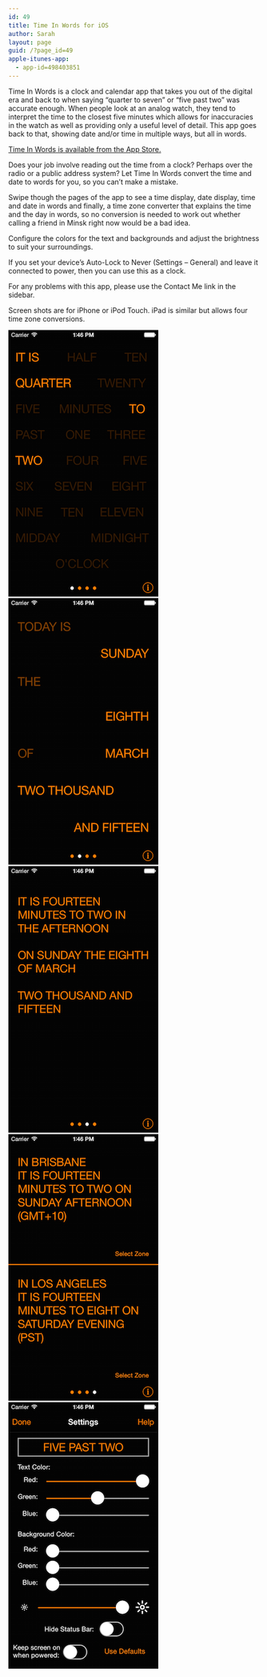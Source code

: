 ```yaml
---
id: 49
title: Time In Words for iOS
author: Sarah
layout: page
guid: /?page_id=49
apple-itunes-app:
  - app-id=498403851
---
```

Time In Words is a clock and calendar app that takes you out of the digital era and back to when saying &#8220;quarter to seven&#8221; or &#8220;five past two&#8221; was accurate enough. When people look at an analog watch, they tend to interpret the time to the closest five minutes which allows for inaccuracies in the watch as well as providing only a useful level of detail. This app goes back to that, showing date and/or time in multiple ways, but all in words.

<a href="http://itunes.apple.com/app/time-in-words/id498403851" target="_blank">Time In Words is available from the App Store.</a>

Does your job involve reading out the time from a clock? Perhaps over the radio or a public address system? Let Time In Words convert the time and date to words for you, so you can&#8217;t make a mistake.

Swipe though the pages of the app to see a time display, date display, time and date in words and finally, a time zone converter that explains the time and the day in words, so no conversion is needed to work out whether calling a friend in Minsk right now would be a bad idea.

Configure the colors for the text and backgrounds and adjust the brightness to suit your surroundings.

If you set your device&#8217;s Auto-Lock to Never (Settings &#8211; General) and leave it connected to power, then you can use this as a clock.

For any problems with this app, please use the Contact Me link in the sidebar.

Screen shots are for iPhone or iPod Touch. iPad is similar but allows four time zone conversions.

<img title="Time" src="/images/TiW-iOS-1.png" alt="Time" /> 
<img title="Date" src="/images/TiW-iOS-2.png" alt="Date" />
<img title="Time and Date" src="/images/TiW-iOS-3.png" alt="Time and Date" /> 
<img title="Time zone conversion" src="/images/TiW-iOS-4.png" alt="Time zone conversion" />
<img title="Settings" src="/images/TiW-iOS-5.png" alt="Settings" />
